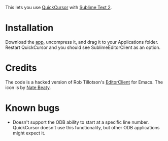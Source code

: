 This lets you use [QuickCursor](http://www.hogbaysoftware.com/products/quickcursor) with [Sublime Text 2](http://www.sublimetext.com/dev).

# Installation

Download the [app](https://github.com/downloads/jaylevitt/SublimeEditorClient/SublimeEditorClient.app.tar.gz), uncompress it, and drag it to your Applications folder.  Restart QuickCursor and you should see SublimeEditorClient as an option.

# Credits

The code is a hacked version of Rob Tillotson's [EditorClient](https://github.com/robtillotson/EditorClient) for Emacs.
The icon is by [Nate Beaty](http://www.sublimetext.com/forum/viewtopic.php?f=2&t=1558&hilit=natebeaty+icon&start=110#p15413).

# Known bugs

* Doesn't support the ODB ability to start at a specific line number. QuickCursor doesn't use this functionality, but other ODB applications might expect it.

